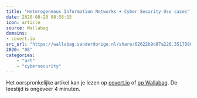 ```yaml
---
title: "Heterogeneous Information Networks + Cyber Security Use cases"
date: 2020-08-20 08:58:15
icon: article
source: Wallabag
domains:
- covert.io
src_url: "https://wallabag.sanderdorigo.nl/share/62622b9d87a226.35170804"
2020: "08"
categories:
    - "art"
    - "cybersecurity"
---
```

Het oorspronkelijke artikel kan je lezen op [covert.io](http://www.covert.io/heterogeneous-information-networks-and-applications-to-cyber-security/) of [op Wallabag](https://wallabag.sanderdorigo.nl/share/62622b9d87a226.35170804). De leestijd is ongeveer 4 minuten.